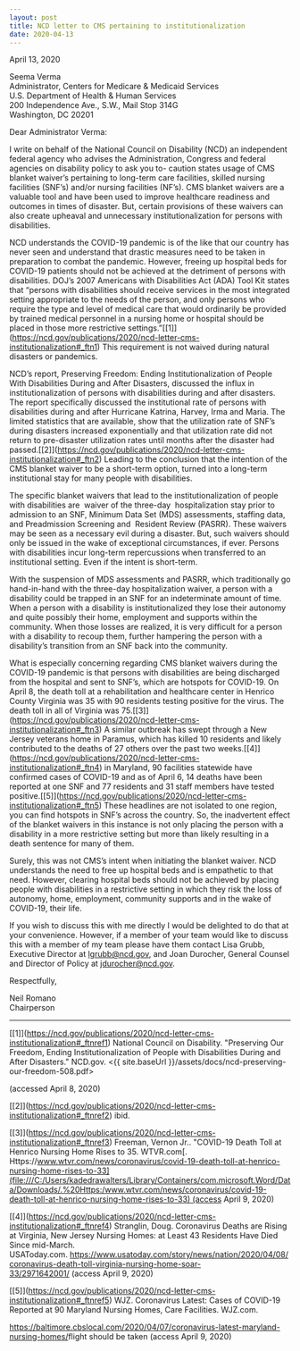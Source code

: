 ```yaml
---
layout: post
title: NCD letter to CMS pertaining to institutionalization
date: 2020-04-13
---
```

April 13, 2020

Seema Verma\
Administrator, Centers for Medicare & Medicaid Services\
U.S. Department of Health & Human Services\
200 Independence Ave., S.W., Mail Stop 314G\
Washington, DC 20201

Dear Administrator Verma:

I write on behalf of the National Council on Disability (NCD) an independent federal agency who advises the Administration, Congress and federal agencies on disability policy to ask you to- caution states usage of CMS blanket waiver’s pertaining to long-term care facilities, skilled nursing facilities (SNF’s) and/or nursing facilities (NF’s). CMS blanket waivers are a valuable tool and have been used to improve healthcare readiness and outcomes in times of disaster. But, certain provisions of these waivers can also create upheaval and unnecessary institutionalization for persons with disabilities.

NCD understands the COVID-19 pandemic is of the like that our country has never seen and understand that drastic measures need to be taken in preparation to combat the pandemic. However, freeing up hospital beds for COVID-19 patients should not be achieved at the detriment of persons with disabilities. DOJ’s 2007 Americans with Disabilities Act (ADA) Tool Kit states that “persons with disabilities should receive services in the most integrated setting appropriate to the needs of the person, and only persons who require the type and level of medical care that would ordinarily be provided by trained medical personnel in a nursing home or hospital should be placed in those more restrictive settings.”\[[1]](https://ncd.gov/publications/2020/ncd-letter-cms-institutionalization#_ftn1) This requirement is not waived during natural disasters or pandemics.

NCD’s report, Preserving Freedom: Ending Institutionalization of People With Disabilities During and After Disasters, discussed the influx in institutionalization of persons with disabilities during and after disasters. The report specifically discussed the institutional rate of persons with disabilities during and after Hurricane Katrina, Harvey, Irma and Maria. The limited statistics that are available, show that the utilization rate of SNF’s during disasters increased exponentially and that utilization rate did not return to pre-disaster utilization rates until months after the disaster had passed.\[[2]](https://ncd.gov/publications/2020/ncd-letter-cms-institutionalization#_ftn2) Leading to the conclusion that the intention of the CMS blanket waiver to be a short-term option, turned into a long-term institutional stay for many people with disabilities.

The specific blanket waivers that lead to the institutionalization of people with disabilities are  waiver of the three-day  hospitalization stay prior to admission to an SNF, Minimum Data Set (MDS) assessments, staffing data, and Preadmission Screening and  Resident Review (PASRR). These waivers may be seen as a necessary evil during a disaster. But, such waivers should only be issued in the wake of exceptional circumstances, if ever. Persons with disabilities incur long-term repercussions when transferred to an institutional setting. Even if the intent is short-term.

With the suspension of MDS assessments and PASRR, which traditionally go hand-in-hand with the three-day hospitalization waiver, a person with a disability could be trapped in an SNF for an indeterminate amount of time. When a person with a disability is institutionalized they lose their autonomy and quite possibly their home, employment and supports within the community. When those losses are realized, it is very difficult for a person with a disability to recoup them, further hampering the person with a disability’s transition from an SNF back into the community.

What is especially concerning regarding CMS blanket waivers during the COVID-19 pandemic is that persons with disabilities are being discharged from the hospital and sent to SNF’s, which are hotspots for COVID-19. On April 8, the death toll at a rehabilitation and healthcare center in Henrico County Virginia was 35 with 90 residents testing positive for the virus. The death toll in all of Virginia was 75.\[[3]](https://ncd.gov/publications/2020/ncd-letter-cms-institutionalization#_ftn3) A similar outbreak has swept through a New Jersey veterans home in Paramus, which has killed 10 residents and likely contributed to the deaths of 27 others over the past two weeks.\[[4]](https://ncd.gov/publications/2020/ncd-letter-cms-institutionalization#_ftn4) in Maryland, 90 facilities statewide have confirmed cases of COVID-19 and as of April 6, 14 deaths have been reported at one SNF and 77 residents and 31 staff members have tested positive.\[[5]](https://ncd.gov/publications/2020/ncd-letter-cms-institutionalization#_ftn5) These headlines are not isolated to one region, you can find hotspots in SNF’s across the country. So, the inadvertent effect of the blanket waivers in this instance is not only placing the person with a disability in a more restrictive setting but more than likely resulting in a death sentence for many of them.

Surely, this was not CMS’s intent when initiating the blanket waiver. NCD understands the need to free up hospital beds and is empathetic to that need. However, clearing hospital beds should not be achieved by placing people with disabilities in a restrictive setting in which they risk the loss of autonomy, home, employment, community supports and in the wake of COVID-19, their life.

If you wish to discuss this with me directly I would be delighted to do that at your convenience. However, if a member of your team would like to discuss this with a member of my team please have them contact Lisa Grubb, Executive Director at [lgrubb@ncd.gov](mailto:lgrubb@ncd.gov), and Joan Durocher, General Counsel and Director of Policy at [jdurocher@ncd.gov](mailto:jdurocher@ncd.gov).

Respectfully,

Neil Romano\
Chairperson

- - -

\[[1]](https://ncd.gov/publications/2020/ncd-letter-cms-institutionalization#_ftnref1) National Council on Disability. "Preserving Our Freedom, Ending Institutionalization of People with Disabilities During and After Disasters." NCD.gov. <{{ site.baseUrl }}/assets/docs/ncd-preserving-our-freedom-508.pdf>

(accessed April 8, 2020)

\[[2]](https://ncd.gov/publications/2020/ncd-letter-cms-institutionalization#_ftnref2) ibid.

\[[3]](https://ncd.gov/publications/2020/ncd-letter-cms-institutionalization#_ftnref3) Freeman, Vernon Jr.. "COVID-19 Death Toll at Henrico Nursing Home Rises to 35. WTVR.com[. Https://www.wtvr.com/news/coronavirus/covid-19-death-toll-at-henrico-nursing-home-rises-to-33](file:///C:/Users/kadedrawalters/Library/Containers/com.microsoft.Word/Data/Downloads/.%20Https:/www.wtvr.com/news/coronavirus/covid-19-death-toll-at-henrico-nursing-home-rises-to-33) (access April 9, 2020)

\[[4]](https://ncd.gov/publications/2020/ncd-letter-cms-institutionalization#_ftnref4) Stranglin, Doug. Coronavirus Deaths are Rising at Virginia, New Jersey Nursing Homes: at Least 43 Residents Have Died Since mid-March. USAToday.com. <https://www.usatoday.com/story/news/nation/2020/04/08/coronavirus-death-toll-virginia-nursing-home-soar-33/2971642001/> (access April 9, 2020)

\[[5]](https://ncd.gov/publications/2020/ncd-letter-cms-institutionalization#_ftnref5) WJZ. Coronavirus Latest: Cases of COVID-19 Reported at 90 Maryland Nursing Homes, Care Facilities. WJZ.com.

<https://baltimore.cbslocal.com/2020/04/07/coronavirus-latest-maryland-nursing-homes/>flight should be taken (access April 9, 2020)